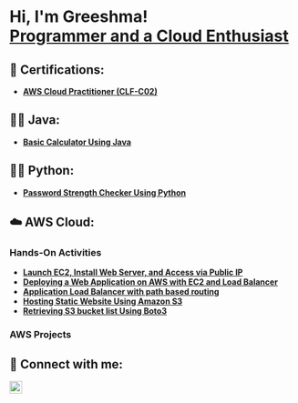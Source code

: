<h1>Hi, I'm Greeshma! <br/><a href="https://www.linkedin.com/in/greeshma-babu/">Programmer and a Cloud Enthusiast</a> <a href="https://www.linkedin.com/in/greeshma-babu/"> </a>

<h2>📄 Certifications:</h2>

- <b><a href="https://github.com/Greeshma-Babu-tech/Certficates/blob/main/AWS%20Certified%20Cloud%20Practitioner%20certificate.pdf">AWS Cloud Practitioner (CLF-C02)</a></b>

<h2>👨‍💻  Java:</h2>

- <b><a href="https://github.com/Greeshma-Babu-tech/Java/tree/main/Calculator">Basic Calculator Using Java </a></b>


<h2>👨‍💻 Python:</h2>

- <b><a href="https://github.com/Greeshma-Babu-tech/Python/blob/main/Password%20Strength%20Checker">Password Strength Checker Using Python</a></b>

  
<h2>☁️ AWS Cloud:</h2>
<b><h3>Hands-On Activities</h3></b>

- <b><a href="https://github.com/Greeshma-Babu-tech/AWS/blob/main/Hosting%20a%20Web%20app%20on%20EC2.pdf">Launch EC2, Install Web Server, and Access via Public IP </a></b>
- <b><a href="https://github.com/Greeshma-Babu-tech/AWS/blob/main/Deploying%20a%20Web%20Application%20on%20AWS%20%20with%20EC2%20and%20Load%20Balancer.pdf">Deploying a Web Application on AWS  with EC2 and Load Balancer</a></b>
- <b><a href="https://github.com/Greeshma-Babu tech/AWS/blob/main/Application%20Load%20Balancer%20with%20path%20based%20routing/ALB%20with%20path%20based%20routing.pdf">Application Load Balancer with path based routing
 </a></b>
 - <b><a href="https://github.com/Greeshma-Babu-tech/AWS/tree/main/Hosting%20static%20Website%20using%20Amazone%20S3">Hosting Static Website Using Amazon S3 </a></b>
- <b><a href="https://github.com/Greeshma-Babu-tech/AWS/blob/main/AWS-%20Retrieving%20S3%20bucket%20list.pdf">Retrieving S3 bucket list Using Boto3 </a></b>
<h3>AWS Projects</h3>




<h2> 🤳 Connect with me:</h2>


[<img align="left" alt="Greeshma | LinkedIn" width="22px" src="https://cdn.jsdelivr.net/npm/simple-icons@v3/icons/linkedin.svg" />][linkedin]



[twitter]: https://twitter.com
[linkedin]: https://www.linkedin.com/in/greeshma-babu/

<!--
**joshmadakor1/joshmadakor1** is a ✨ _special_ ✨ repository because its `README.md` (this file) appears on your GitHub profile.

Here are some ideas to get you started:

- 🔭 I’m currently working on ...
- 🌱 I’m currently learning ...
- 👯 I’m looking to collaborate on ...
- 🤔 I’m looking for help with ...
- 💬 Ask me about ...
- 📫 How to reach me: ...
- 😄 Pronouns: ...
- ⚡ Fun fact: ...
-->
